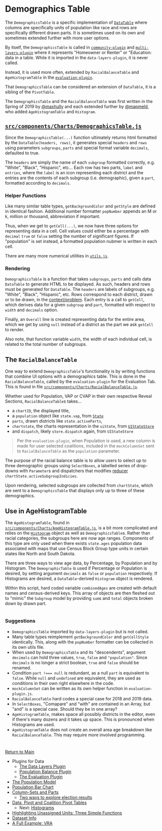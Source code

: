 # Demographics Table

The `DemographicsTable` is a specific implementation of [`DataTable`]
where columns are specifically units of population like race and
rows are specifically different drawn parts. It is sometimes used
on its own and sometimes extended further with more user options. 

By itself, the `DemographicsTable` is called in [`community-plugin`]
and [`multi-layers-plugin`] where it represents "Homeowner or Renter"
or "Education: data in a table. While it is imported in the
`data-layers-plugin`, it is never called.

Instead, it is used more often, extended by `RacialBalanceTable`
and `AgeHistogramTable` in the [`evaluation-plugin`]. 

That `DemographicsTable` can be considered an extension of `DataTable`,
it is a sibling of the `PivotTable`. 

The `DemographicsTable` and the `RacialBalanceTable` was first written
in the Spring of 2019 by [@maxhully] and each extended further by
[@mapmeld], who added `AgeHistogramTable` and `Histogram`.

## [`src/components/Charts/DemographicsTable.js`]

Since the `DemographicsTable(...)` function ultimately returns html
formatted by the `DataTable(headers, rows)`, it generates special
`headers` and `rows` using parameters `subgroups`, `parts` and special
format variable `decimals`, defaulted to true. 

The `headers` are simply the name of each `subgroup` formatted
correctly, e.g. "White", "Black", "Hispanic", etc... Each row has two
parts, `label` and `entries`, where the `label` is an icon representing
each district and the entries are the contents of  each subgroup
(i.e. demographic), given a `part`, formatted according to `decimals`. 

### Helper Functions

Like many similar table types, `getBackgroundColor` and `getStyle`
are defined in identical fashion. Additional number formatter 
`popNumber` appends an M or k, million or thousand, abbreviation if
important. 

Thus, when we get to `getCell(...)`, we now have three options for
representing data in a cell. Cell values could either be a percentage
with `decimal` `true` or `false` setting the number of significant
figures. If "population" is set instead, a formatted population 
nubmer is written in each cell. 

There are many more numerical utilities in [`utils.js`].

### Rendering 

`DemographicsTable` is a function that takes `subgroups`, `parts`
and calls data `DataTable` to generate HTML to be displayed. As such,
headers and rows must be generated for `DataTable`. The `headers` are
labels of subgroups, e.g. "White", "Black", "Hispanic", etc. Rows
correspond to each district, drawn or to be drawn, in the
[context/problem]. Each entry is a call to `getCell`, which derives data
for a given `subgroup` and `part`, formatted with respect to `width` and
`decimals` option. 

Finally, an `Overall` line is created representing data for the entire
area, which we get by using `null` instead of a district as the part we
ask `getCell` to render.

Also note, that function variable `width`, the width of each individual
cell, is related to the total number of subgroups. 

## The `RacialBalanceTable`

One way to extend `DemographicsTable`'s functionality is by writing
functions that combine UI options with a demographics table. This is
done in the `RacialBalanceTable`, called by the `evaluation-plugin` for
the Evaluation Tab. This is found in file
[`src/components/Charts/RacialBalanceTable.js`].

Whether used for Population, VAP or CVAP in their own respective Reveal
Sections, `RacialBalanceTable`s takes...
- a `chartID`, the displayed title,
- a `population` object like `state.vap`, from [`State`]
- `parts`, drawn districts like `state.activeParts`,
- `chartstate`, the charts representation in the `uiState`, from
[`UIStateStore`]
- and `dispatch`, likely `store.dispatch` again, from `UIStateStore`

> Per the `evaluation-plugin`, when Population is used, a new column is
made for user selected coalitions, included in the `mockColumnSet` sent
to `RacialBalanceTable` as the `population` parameter.

The purpose of the racial balance table is to allow users to select up
to  three demographic groups using `SelectBoxes`, a labelled series of
drop-downs with `Parameter`s and dispatchers that modifies [reducer]
`chartState.activeSubgroupIndicies`. 

Upon rendering, selected subgroups are collected from `chartState`,
which are sent to a `DemographicsTable` that displays only up to three
of these demographics.

## Use in AgeHistogramTable

The `AgeHistogramTable`, found in
[`src/components/Charts/AgeHistogramTable.js`], is a bit more
complicated and relies on the [`Histogram`] object as well as
`DemographicsTable`s. Rather than racial categories, the subgroups here
are now age ranges. Components of this type are only used when there
exists `state.ages` population data associated with maps that use Census
Block Group type units in certain states like North and South Dakota. 

There are three ways to view age data, by Percentage, by Population and
by Histogram. The `DemographicTable` is used if Percentage or Population
is desired, by setting argument `decimals` as `false` or `population`
respectively. If Histograms are desired, a `DataTable`-derived
`Histogram` object is rendered. 

Within this script, hard coded variable `combinedAges` are created with
default names and census-derived keys. This array of objects are then
fleshed out to "mimic" the `Subgroup` model by providing `sum`s and
`total` objects broken down by drawn part. 

# #

### Suggestions

- `DemographicsTable` imported by `data-layers-plugin` but is not
called. 
- Many table types reimplement `getBackgroundColor` and `getCellStyle`
identically. This, along with the `popNumber` formatter can be collected
in its own utils file. 
- When used by `DemographicsTable` and its "descendents", argument
`decimals` can hold three values, `true`, `false` and `"population"`.
Since `decimals` is no longer a strict boolean, `true` and `false`
should be renamed. 
- Condition `part !=== null` is redundant, as a null `part` is
equivalent to `false`. While `null` and `undefined` are equivalent, they
are used as conditions in their own right elsewhere in the code. 
- `mockColumnSet` can be written as its own helper function in
`evaluation-plugin.js`. 
- `RacialBalanceTable` hard codes a special case for 2018 and 2019 data.
- In `SelectBoxes`, "Comapare" and "with" are contained in an Array, but
"and" is a special case. Should they be in one array?
- `AgeHistogramTable`, makes space all possibly districts in the editor,
even if there's many dozens and it takes up space. This is pronounced
when Histograms are used.   
- `AgeHistogramTable` does not create an overall area age breakdown like
`RacialBalanceTable`. This may require more involved programming.

# #

[Return to Main](../README.md)
- Plugins for Data
  - [The Data Layers Plugin](../06charts/datalayersplugin.md)
  - [Population Balance Plugin](../06charts/popbalanceplugin.md)
  - [The Evaluation Plugin](../06charts/evaluationplugin.md)
- [The Population Model](../06charts/population.md)
- [Population Bar Chart](../06charts/populationbarchart.md)
- [Column-Sets and Parts](./06charts/columnsetsparts.md)
  - [Two ways to explore election results](../06charts/electionresults.md)
- [Data, Pivot and Coalition Pivot Tables](../06charts/datatable.md)
  - Next: [Histograms](../06charts/histogram.md)
- [Highlighting Unassigned Units: Three Simple Functions](../06charts/higlightunassigned.md)
- [Dataset Info](../06charts/datasetinfo.md)
- [A Full Example: VRA](../06charts/vra.md)

[@maxhully]: http://github.com/maxhully
[@mapmeld]: http://github.com/mapmeld

[`src/components/Charts/AgeHistogramTable.js`]: ../../src/components/Charts/AgeHistogramTable.js
[`src/components/Charts/RacialBalanceTable.js`]: ../../src/components/Charts/RacialBalanceTable.js
[`src/components/Charts/DemographicsTable.js`]: ../../src/components/Charts/DemographicsTable.js

[context/problem]: ../01contextplan/plancontext.md
[`State`]: ../01contextplan/state.md

[`UIStateStore`]: ../03toolsplugins/uistatestore.md
[reducer]: ../03toolsplugins/actionsreducers.md

[`community-plugin`]: ../05landmarks/communityplugin.md

[`DataTable`]: ../06charts/datatable.md
[`multi-layers-plugin`]: ../06charts/multilayersplugin.md
[`evaluation-plugin`]: ../06charts/evaluationplugin.md
[`Histogram`]: ../06charts/histogram.md

[`utils.js`]: ../10spatialabilities/utils.md

